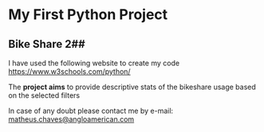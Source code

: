 # My First Python Project #
## Bike Share 2##

I have used the following website to create my code
https://www.w3schools.com/python/

The **project aims** to provide descriptive stats of the bikeshare usage based on the selected filters

In case of any doubt please contact me by e-mail: [matheus.chaves@angloamerican.com](matheus.chaves@angloamerican.com)